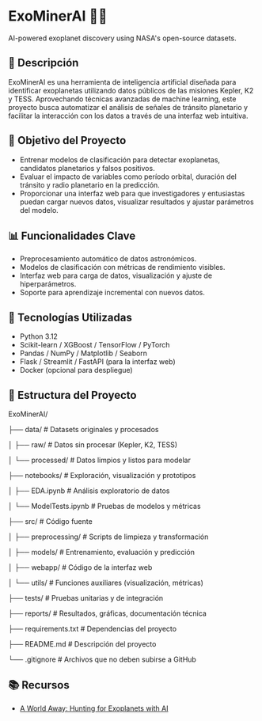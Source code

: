 # ExoMinerAI 🚀🔭

AI-powered exoplanet discovery using NASA's open-source datasets.

## 🌠 Descripción

ExoMinerAI es una herramienta de inteligencia artificial diseñada para identificar exoplanetas utilizando datos públicos de las misiones Kepler, K2 y TESS. Aprovechando técnicas avanzadas de machine learning, este proyecto busca automatizar el análisis de señales de tránsito planetario y facilitar la interacción con los datos a través de una interfaz web intuitiva.

## 🎯 Objetivo del Proyecto

- Entrenar modelos de clasificación para detectar exoplanetas, candidatos planetarios y falsos positivos.
- Evaluar el impacto de variables como período orbital, duración del tránsito y radio planetario en la predicción.
- Proporcionar una interfaz web para que investigadores y entusiastas puedan cargar nuevos datos, visualizar resultados y ajustar parámetros del modelo.

## 📊 Funcionalidades Clave

- Preprocesamiento automático de datos astronómicos.
- Modelos de clasificación con métricas de rendimiento visibles.
- Interfaz web para carga de datos, visualización y ajuste de hiperparámetros.
- Soporte para aprendizaje incremental con nuevos datos.

## 🧠 Tecnologías Utilizadas

- Python 3.12
- Scikit-learn / XGBoost / TensorFlow / PyTorch
- Pandas / NumPy / Matplotlib / Seaborn
- Flask / Streamlit / FastAPI (para la interfaz web)
- Docker (opcional para despliegue)

## 📂 Estructura del Proyecto
ExoMinerAI/

├── data/                  # Datasets originales y procesados

│   ├── raw/               # Datos sin procesar (Kepler, K2, TESS)

│   └── processed/         # Datos limpios y listos para modelar

├── notebooks/             # Exploración, visualización y prototipos

│   ├── EDA.ipynb          # Análisis exploratorio de datos

│   └── ModelTests.ipynb   # Pruebas de modelos y métricas

├── src/                   # Código fuente

│   ├── preprocessing/     # Scripts de limpieza y transformación

│   ├── models/            # Entrenamiento, evaluación y predicción

│   ├── webapp/            # Código de la interfaz web

│   └── utils/             # Funciones auxiliares (visualización, métricas)

├── tests/                 # Pruebas unitarias y de integración

├── reports/               # Resultados, gráficas, documentación técnica

├── requirements.txt       # Dependencias del proyecto

├── README.md              # Descripción del proyecto

└── .gitignore             # Archivos que no deben subirse a GitHub

## 📚 Recursos

- [A World Away: Hunting for Exoplanets with AI](https://www.spaceappschallenge.org/2025/challenges/a-world-away-hunting-for-exoplanets-with-ai/)
